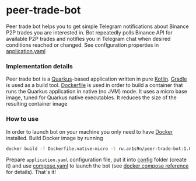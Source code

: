 # peer-trade-bot

Peer trade bot helps you to get simple Telegram notifications about Binance P2P trades you are interested in. Bot
repeatedly polls Binance API for available P2P trades and notifies you in Telegram chat when desired conditions reached
or changed. See configuration properties in [application.yaml](src/main/resources/application.yaml)

### Implementation details

Peer trade bot is a [Quarkus](https://quarkus.io)-based application written in
pure [Kotlin](https://kotlinlang.org). [Gradle](https://gradle.org) is used as a build
tool. [Dockerfile](Dockerfile.native-micro) is used in order to build a container that runs the Quarkus application in
native (no JVM) mode. It uses a micro base image, tuned for Quarkus native executables. It reduces the size of the
resulting container image

### How to use

In order to launch bot on your machine you only need to have [Docker](https://www.docker.com) installed. Build Docker
image by running

```sh 
docker build -f Dockerfile.native-micro -t ru.an1s9n/peer-trade-bot:1.0.0 .
```

Prepare `application.yaml` configuration file, put it into [config](config) folder (create it) and
use [compose.yaml](compose.yaml) to
launch the bot (see
[docker compose reference](https://docs.docker.com/compose/reference) for details). That`s it!

